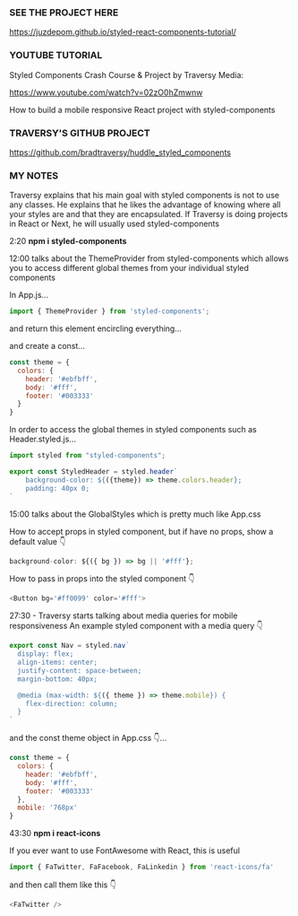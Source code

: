 ### SEE THE PROJECT HERE

https://juzdepom.github.io/styled-react-components-tutorial/

### YOUTUBE TUTORIAL

Styled Components Crash Course & Project by Traversy Media:

https://www.youtube.com/watch?v=02zO0hZmwnw

How to build a mobile responsive React project with styled-components

### TRAVERSY'S GITHUB PROJECT
https://github.com/bradtraversy/huddle_styled_components

### MY NOTES

Traversy explains that his main goal with styled components is not to use any classes.
He explains that he likes the advantage of knowing where all your styles are and that they are encapsulated.
If Traversy is doing projects in React or Next, he will usually used styled-components

2:20 <b>npm i styled-components</b>

12:00 talks about the ThemeProvider from styled-components which allows you to access different global themes from your individual styled components

In App.js...

```javascript
import { ThemeProvider } from 'styled-components';
```

and return this element encircling everything...

<ThemeProvider theme = {theme}>

and create a const...

```javascript
const theme = {
  colors: {
    header: '#ebfbff',
    body: '#fff',
    footer: '#003333'
  }
}
```

In order to access the global themes in styled components such as Header.styled.js...

```javascript
import styled from "styled-components";

export const StyledHeader = styled.header`
    background-color: ${({theme}) => theme.colors.header};
    padding: 40px 0;
`
```
15:00 talks about the GlobalStyles which is pretty much like App.css

How to accept props in styled component, but if have no props, show a default value 👇

```javascript
background-color: ${({ bg }) => bg || '#fff'};
```

How to pass in props into the styled component 👇 

```javascript
<Button bg='#ff0099' color='#fff'>
```

27:30 - Traversy starts talking about media queries for mobile responsiveness
An example styled component with a media query 👇

```javascript
export const Nav = styled.nav`
  display: flex;
  align-items: center;
  justify-content: space-between;
  margin-bottom: 40px;

  @media (max-width: ${({ theme }) => theme.mobile}) {
    flex-direction: column;
  }
`
```

and the const theme object in App.css 👇...

```javascript
const theme = {
  colors: {
    header: '#ebfbff',
    body: '#fff',
    footer: '#003333'
  },
  mobile: '768px'
}
```

43:30 <b>npm i react-icons</b>

If you ever want to use FontAwesome with React, this is useful

```javascript
import { FaTwitter, FaFacebook, FaLinkedin } from 'react-icons/fa'
```
and then call them like this 👇 

```javascript
<FaTwitter />
```
